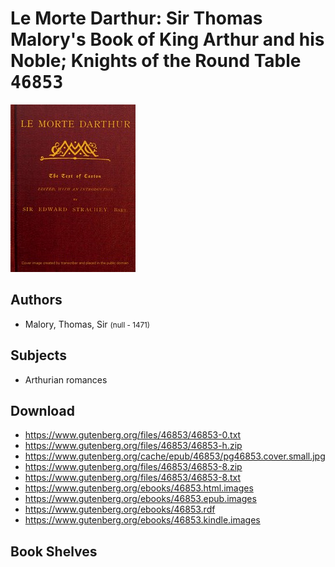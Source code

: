 # Le Morte Darthur: Sir Thomas Malory's Book of King Arthur and his Noble; Knights of the Round Table <kbd>46853</kbd>

![](./cover.medium.jpg "")

## Authors


 - Malory, Thomas, Sir <small>(null - 1471)</small>

## Subjects


 - Arthurian romances

## Download


 - https://www.gutenberg.org/files/46853/46853-0.txt
 - https://www.gutenberg.org/files/46853/46853-h.zip
 - https://www.gutenberg.org/cache/epub/46853/pg46853.cover.small.jpg
 - https://www.gutenberg.org/files/46853/46853-8.zip
 - https://www.gutenberg.org/files/46853/46853-8.txt
 - https://www.gutenberg.org/ebooks/46853.html.images
 - https://www.gutenberg.org/ebooks/46853.epub.images
 - https://www.gutenberg.org/ebooks/46853.rdf
 - https://www.gutenberg.org/ebooks/46853.kindle.images

## Book Shelves


